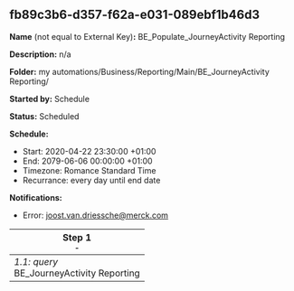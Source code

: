 ## fb89c3b6-d357-f62a-e031-089ebf1b46d3

**Name** (not equal to External Key)**:** BE_Populate_JourneyActivity Reporting

**Description:** n/a

**Folder:** my automations/Business/Reporting/Main/BE_JourneyActivity Reporting/

**Started by:** Schedule

**Status:** Scheduled

**Schedule:**

* Start: 2020-04-22 23:30:00 +01:00
* End: 2079-06-06 00:00:00 +01:00
* Timezone: Romance Standard Time
* Recurrance: every day until end date

**Notifications:**

* Error: joost.van.driessche@merck.com

| Step 1<br>_<small>-</small>_ |
| --- |
| _1.1: query_<br>BE_JourneyActivity Reporting |
